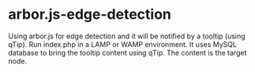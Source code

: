 arbor.js-edge-detection
=======================

Using arbor.js for edge detection and it will be notified by a tooltip (using qTip).
Run index.php in a LAMP or WAMP environment.
It uses MySQL database to bring the tooltip content using qTip. The content is the target node.
